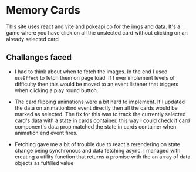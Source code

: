 # Memory Cards

This site uses react and vite and pokeapi.co for the imgs and data. It's a game where you have click on all the unslected card without clicking on an already selected card

## Challanges faced

- I had to think about when to fetch the images. In the end I used ``useEffect`` to fetch them on page load. If I ever implement levels of difficulty then this would be moved to an event listener that triggers when clicking a play round button.

- The card flipping animations were a bit hard to implement. If I updated the data on animationEnd event directly then all the cards would be marked as selected. The fix for this was to track the currently selected card's data with a state in cards container. this way I could check if card component's data prop matched the state in cards container when animation end event fires.

- Fetching gave me a bit of trouble due to react's rerendering on state change being synchronous and data fetching async. I managed with creating a utility function that returns a promise with the an array of data objects as fulfilled value
